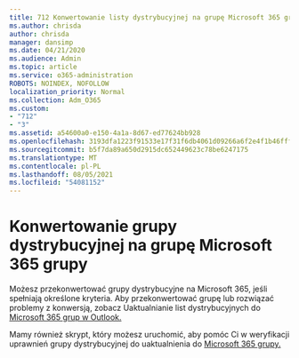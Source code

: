 ```yaml
---
title: 712 Konwertowanie listy dystrybucyjnej na grupę Microsoft 365 grupy
ms.author: chrisda
author: chrisda
manager: dansimp
ms.date: 04/21/2020
ms.audience: Admin
ms.topic: article
ms.service: o365-administration
ROBOTS: NOINDEX, NOFOLLOW
localization_priority: Normal
ms.collection: Adm_O365
ms.custom:
- "712"
- "3"
ms.assetid: a54600a0-e150-4a1a-8d67-ed77624bb928
ms.openlocfilehash: 3193dfa1223f91533e17f31f6db4061d09266a6f2e4f1b46fffc40f8fb50fda1
ms.sourcegitcommit: b5f7da89a650d2915dc652449623c78be6247175
ms.translationtype: MT
ms.contentlocale: pl-PL
ms.lasthandoff: 08/05/2021
ms.locfileid: "54081152"
---
```

# <a name="convert-a-distribution-group-to-a-microsoft-365-group"></a>Konwertowanie grupy dystrybucyjnej na grupę Microsoft 365 grupy

Możesz przekonwertować grupy dystrybucyjne na Microsoft 365, jeśli spełniają określone kryteria. Aby przekonwertować grupę lub rozwiązać problemy z konwersją, zobacz Uaktualnianie list dystrybucyjnych do [Microsoft 365 grup w Outlook.](https://docs.microsoft.com/microsoft-365/admin/manage/upgrade-distribution-lists)

Mamy również skrypt, który możesz uruchomić, aby pomóc Ci w weryfikacji uprawnień grupy dystrybucyjnej do uaktualnienia do [Microsoft 365 grupy.](https://aka.ms/DLToM365Group)